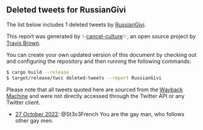 ## Deleted tweets for RussianGivi

The list below includes 1 deleted tweets by
[RussianGivi](https://twitter.com/RussianGivi).



This report was generated by ✨[cancel-culture](https://github.com/travisbrown/cancel-culture)✨,
an open source project by [Travis Brown](https://twitter.com/travisbrown).

You can create your own updated version of this document by checking out and configuring the
repository and then running the following commands:

```bash
$ cargo build --release
$ target/release/twcc deleted-tweets --report RussianGivi
```

Please note that all tweets quoted here are sourced from the
[Wayback Machine](https://web.archive.org) and were not directly accessed through the Twitter API or
any Twitter client.

* [27 October 2022](https://web.archive.org/web/20221027103657/https://twitter.com/RussianGivi/status/1585581310109966336): @St3v3French You are the gay man, who follows other gay men. <!--1585581310109966336-->
